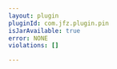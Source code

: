 ```yaml
---
layout: plugin
pluginId: com.jfz.plugin.pin
isJarAvailable: true
error: NONE
violations: []

---
```

